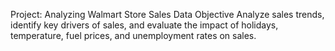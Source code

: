 Project: Analyzing Walmart Store Sales Data
Objective
Analyze sales trends, identify key drivers of sales, and evaluate the impact of holidays, temperature, fuel prices, and unemployment rates on sales.
